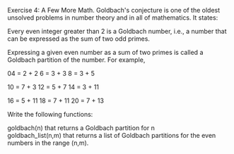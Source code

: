 Exercise 4: A Few More Math.
Goldbach's conjecture is one of the oldest unsolved problems in number theory and in all of mathematics. It states:

Every even integer greater than 2 is a Goldbach number, i.e., a number that can be expressed as the sum of two odd primes.

Expressing a given even number as a sum of two primes is called a Goldbach partition of the number. For example,

04 = 2 +  2           6 = 3 +  3           8 = 3 +  5                                                 
                                                                                                      
10 = 7 +  3          12 = 5 +  7          14 = 3 + 11                                                 
                                                                                                      
16 = 5 + 11          18 = 7 + 11          20 = 7 + 13                                                 
                                                                                                      
Write the following functions:                                                                        
                                                                                                      
goldbach(n) that returns a Goldbach partition for n                                                   
goldbach_list(n,m) that returns a list of Goldbach partitions for the even numbers in the range (n,m).